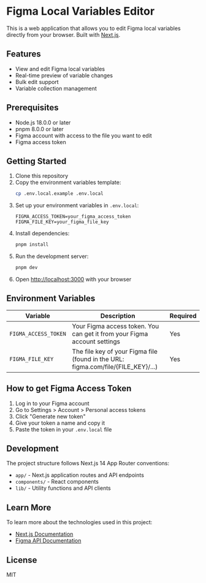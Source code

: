 # Figma Local Variables Editor

This is a web application that allows you to edit Figma local variables directly from your browser. Built with [Next.js](https://nextjs.org).

## Features

- View and edit Figma local variables
- Real-time preview of variable changes
- Bulk edit support
- Variable collection management

## Prerequisites

- Node.js 18.0.0 or later
- pnpm 8.0.0 or later
- Figma account with access to the file you want to edit
- Figma access token

## Getting Started

1. Clone this repository
2. Copy the environment variables template:
   ```bash
   cp .env.local.example .env.local
   ```
3. Set up your environment variables in `.env.local`:
   ```
   FIGMA_ACCESS_TOKEN=your_figma_access_token
   FIGMA_FILE_KEY=your_figma_file_key
   ```
4. Install dependencies:
   ```bash
   pnpm install
   ```
5. Run the development server:
   ```bash
   pnpm dev
   ```
6. Open [http://localhost:3000](http://localhost:3000) with your browser

## Environment Variables

| Variable             | Description                                                                       | Required |
| -------------------- | --------------------------------------------------------------------------------- | -------- |
| `FIGMA_ACCESS_TOKEN` | Your Figma access token. You can get it from your Figma account settings          | Yes      |
| `FIGMA_FILE_KEY`     | The file key of your Figma file (found in the URL: figma.com/file/{FILE_KEY}/...) | Yes      |

## How to get Figma Access Token

1. Log in to your Figma account
2. Go to Settings > Account > Personal access tokens
3. Click "Generate new token"
4. Give your token a name and copy it
5. Paste the token in your `.env.local` file

## Development

The project structure follows Next.js 14 App Router conventions:

- `app/` - Next.js application routes and API endpoints
- `components/` - React components
- `lib/` - Utility functions and API clients

## Learn More

To learn more about the technologies used in this project:

- [Next.js Documentation](https://nextjs.org/docs)
- [Figma API Documentation](https://www.figma.com/developers/api)

## License

MIT
